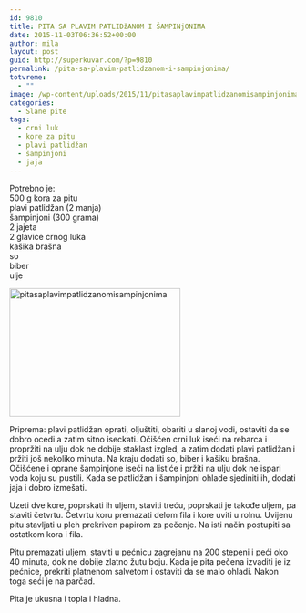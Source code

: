 ```yaml
---
id: 9810
title: PITA SA PLAVIM PATLIDžANOM I ŠAMPINjONIMA
date: 2015-11-03T06:36:52+00:00
author: mila
layout: post
guid: http://superkuvar.com/?p=9810
permalink: /pita-sa-plavim-patlidzanom-i-sampinjonima/
totvreme:
  - ""
image: /wp-content/uploads/2015/11/pitasaplavimpatlidzanomisampinjonima-940x198.jpg
categories:
  - Slane pite
tags:
  - crni luk
  - kore za pitu
  - plavi patlidžan
  - šampinjoni
  - jaja
---
```

Potrebno je:  
500 g kora za pitu  
plavi patlidžan (2 manja)  
šampinjoni (300 grama)  
2 jajeta  
2 glavice crnog luka  
kašika brašna  
so  
biber  
ulje

[<img class="alignnone size-medium wp-image-9812" src="//superkuvar.com/wp-content/uploads/2015/11/pitasaplavimpatlidzanomisampinjonima-300x225.jpg" alt="pitasaplavimpatlidzanomisampinjonima" width="300" height="225" />](//superkuvar.com/wp-content/uploads/2015/11/pitasaplavimpatlidzanomisampinjonima-e1446532338349.jpg)

Priprema: plavi patlidžan oprati, oljuštiti, obariti u slanoj vodi, ostaviti da se dobro ocedi a zatim sitno iseckati. Očišćen crni luk iseći na rebarca i propržiti na ulju dok ne dobije staklast izgled, a zatim dodati plavi patlidžan i pržiti još nekoliko minuta. Na kraju dodati so, biber i kašiku brašna. Očišćene i oprane šampinjone iseći na listiće i pržiti na ulju dok ne ispari voda koju su pustili. Kada se patlidžan i šampinjoni ohlade sjediniti ih, dodati jaja i dobro izmešati.

Uzeti dve kore, poprskati ih uljem, staviti treću, poprskati je takođe uljem, pa staviti četvrtu. Četvrtu koru premazati delom fila i kore uviti u rolnu. Uvijenu pitu stavljati u pleh prekriven papirom za pečenje. Na isti način postupiti sa ostatkom kora i fila.

Pitu premazati uljem, staviti u pećnicu zagrejanu na 200 stepeni i peći oko 40 minuta, dok ne dobije zlatno žutu boju. Kada je pita pečena izvaditi je iz pećnice, prekriti platnenom salvetom i ostaviti da se malo ohladi. Nakon toga seći je na parčad.

Pita je ukusna i topla i hladna.